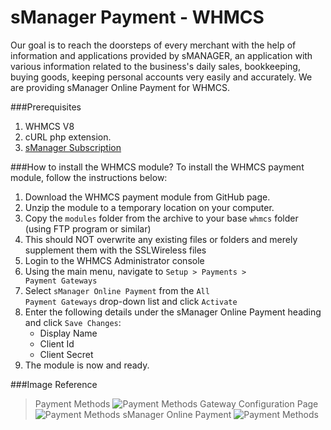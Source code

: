 # sManager Payment - WHMCS
Our goal is to reach the doorsteps of every merchant with the help of information and applications provided by sMANAGER, an application with various information related to the business's daily sales, bookkeeping, buying goods, keeping personal accounts very easily and accurately.
We are providing sManager Online Payment for WHMCS.

###Prerequisites
1. WHMCS V8
2. cURL php extension.
3. [sManager Subscription](https://play.google.com/store/apps/details?id=xyz.sheba.managerapp)

###How to install the WHMCS module?
To install the WHMCS payment module, follow the instructions below:

1. Download the WHMCS payment module from GitHub page.
2. Unzip the module to a temporary location on your computer.
3. Copy the <code>modules</code> folder from the archive to your base <code>whmcs</code> folder (using FTP program or similar)
4. This should NOT overwrite any existing files or folders and merely supplement them with the SSLWireless files
5. Login to the WHMCS Administrator console
6. Using the main menu, navigate to <code>Setup > Payments > Payment Gateways</code>
7. Select <code>sManager Online Payment</code> from the <code>All Payment Gateways</code> drop-down list and click <code>Activate</code>
8. Enter the following details under the sManager Online Payment heading and click <code>Save Changes</code>:
   - Display Name
   - Client Id
   - Client Secret
9. The module is now and ready.

###Image Reference
> Payment Methods
> <img src="/smanager-technology/sManager-WHMCS/raw/master/images/payment_methods.png" alt="Payment Methods" />
> Gateway Configuration Page
> <img src="/smanager-technology/sManager-WHMCS/raw/master/images/Gatway_Configuration_Page.png" alt="Payment Methods" />
> sManager Online Payment
> <img src="/smanager-technology/sManager-WHMCS/raw/master/images/sManager_online_payment.png" alt="Payment Methods" />